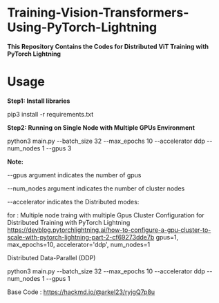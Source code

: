 # Training-Vision-Transformers-Using-PyTorch-Lightning


**This Repository Contains the Codes for Distributed ViT Training with PyTorch Lightning** 

# Usage

**Step1: Install libraries**

pip3 install -r requirements.txt

**Step2: Running on Single Node with Multiple GPUs Environment** 

python3 main.py --batch_size 32 --max_epochs 10  --accelerator ddp --num_nodes 1 --gpus 3

**Note:**

--gpus argument indicates the number of gpus

--num_nodes argument indicates the number of cluster nodes

--accelerator indicates the Distributed modes:




for :
Multiple node traing with multiple Gpus 
Cluster Configuration for Distributed Training with PyTorch Lightning 
https://devblog.pytorchlightning.ai/how-to-configure-a-gpu-cluster-to-scale-with-pytorch-lightning-part-2-cf69273dde7b
gpus=1, max_epochs=10, accelerator='ddp', num_nodes=1 


Distributed Data-Parallel (DDP)

python3 main.py --batch_size 32 --max_epochs 10  --accelerator ddp --num_nodes 1 --gpus 1


Base Code : https://hackmd.io/@arkel23/ryjgQ7p8u 

